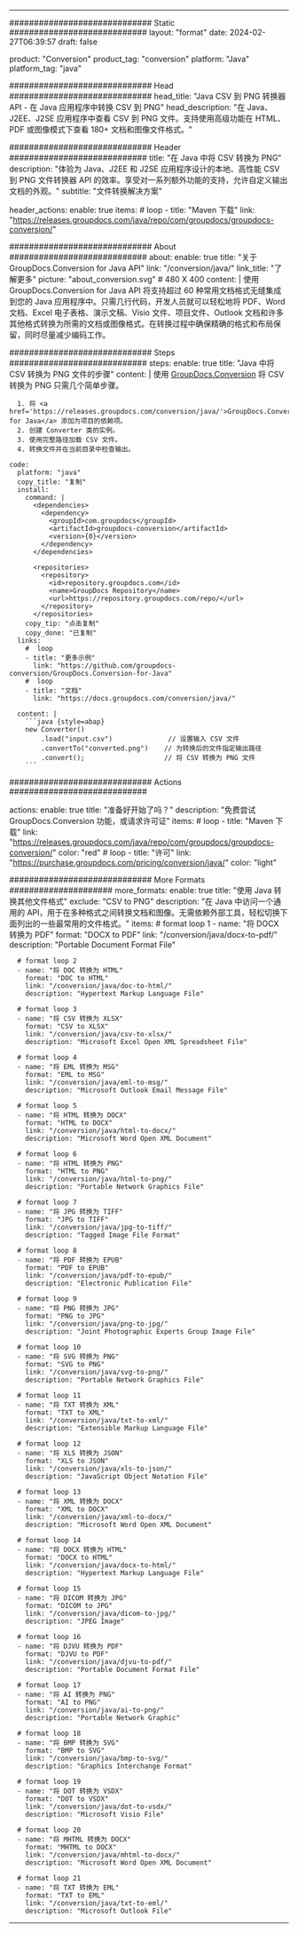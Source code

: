 
---
############################# Static ############################
layout: "format"
date: 2024-02-27T06:39:57
draft: false

product: "Conversion"
product_tag: "conversion"
platform: "Java"
platform_tag: "java"

############################# Head #############################
head_title: "Java CSV 到 PNG 转换器 API - 在 Java 应用程序中转换 CSV 到 PNG"
head_description: "在 Java、J2EE、J2SE 应用程序中查看 CSV 到 PNG 文件。支持使用高级功能在 HTML、PDF 或图像模式下查看 180+ 文档和图像文件格式。"

############################# Header ############################
title: "在 Java 中将 CSV 转换为 PNG" 
description: "体验为 Java、J2EE 和 J2SE 应用程序设计的本地、高性能 CSV 到 PNG 文件转换器 API 的效率。享受对一系列额外功能的支持，允许自定义输出文档的外观。" 
subtitle: "文件转换解决方案" 

header_actions:
  enable: true
  items:
    #  loop
    - title: "Maven 下载"
      link: "https://releases.groupdocs.com/java/repo/com/groupdocs/groupdocs-conversion/"


############################# About ############################
about:
    enable: true
    title: "关于 GroupDocs.Conversion for Java API"
    link: "/conversion/java/"
    link_title: "了解更多"
    picture: "about_conversion.svg" # 480 X 400
    content: |
      使用 GroupDocs.Conversion for Java API 将支持超过 60 种常用文档格式无缝集成到您的 Java 应用程序中。只需几行代码，开发人员就可以轻松地将 PDF、Word 文档、Excel 电子表格、演示文稿、Visio 文件、项目文件、Outlook 文档和许多其他格式转换为所需的文档或图像格式。在转换过程中确保精确的格式和布局保留，同时尽量减少编码工作。


############################# Steps ############################
steps:
    enable: true
    title: "Java 中将 CSV 转换为 PNG 文件的步骤" 
    content: |
      使用 <a href='https://products.groupdocs.com/conversion/java/'>GroupDocs.Conversion</a> 将 CSV 转换为 PNG 只需几个简单步骤。
      
      1. 将 <a href='https://releases.groupdocs.com/conversion/java/'>GroupDocs.Conversion for Java</a> 添加为项目的依赖项。 
      2. 创建 Converter 类的实例。  
      3. 使用完整路径加载 CSV 文件。 
      4. 转换文件并在当前目录中检查输出。 
   
    code:
      platform: "java"
      copy_title: "复制"
      install:
        command: |
          <dependencies>
            <dependency>
              <groupId>com.groupdocs</groupId>
              <artifactId>groupdocs-conversion</artifactId>
              <version>{0}</version>
            </dependency>
          </dependencies>

          <repositories>
            <repository>
              <id>repository.groupdocs.com</id>
              <name>GroupDocs Repository</name>
              <url>https://repository.groupdocs.com/repo/</url>
            </repository>
          </repositories>
        copy_tip: "点击复制"
        copy_done: "已复制"
      links:
        #  loop
        - title: "更多示例"
          link: "https://github.com/groupdocs-conversion/GroupDocs.Conversion-for-Java"
        #  loop
        - title: "文档"
          link: "https://docs.groupdocs.com/conversion/java/"
          
      content: |
        ```java {style=abap}
        new Converter()
            .load("input.csv")              // 设置输入 CSV 文件
            .convertTo("converted.png")    // 为转换后的文件指定输出路径
            .convert();                    // 将 CSV 转换为 PNG 文件        
        ```            

############################# Actions ############################

actions:
  enable: true
  title: "准备好开始了吗？"
  description: "免费尝试 GroupDocs.Conversion 功能，或请求许可证"
  items:
    #  loop
    - title: "Maven 下载"
      link: "https://releases.groupdocs.com/java/repo/com/groupdocs/groupdocs-conversion/"
      color: "red"
        #  loop
    - title: "许可"
      link: "https://purchase.groupdocs.com/pricing/conversion/java/"
      color: "light"


############################# More Formats #####################
more_formats:
    enable: true
    title: "使用 Java 转换其他文件格式"
    exclude: "CSV to PNG"
    description: "在 Java 中访问一个通用的 API，用于在多种格式之间转换文档和图像。无需依赖外部工具，轻松切换下面列出的一些最常用的文件格式。"
    items: 
      # format loop 1
      - name: "将 DOCX 转换为 PDF"
        format: "DOCX to PDF"
        link: "/conversion/java/docx-to-pdf/"
        description: "Portable Document Format File"

      # format loop 2
      - name: "将 DOC 转换为 HTML"
        format: "DOC to HTML"
        link: "/conversion/java/doc-to-html/"
        description: "Hypertext Markup Language File"

      # format loop 3
      - name: "将 CSV 转换为 XLSX"
        format: "CSV to XLSX"
        link: "/conversion/java/csv-to-xlsx/"
        description: "Microsoft Excel Open XML Spreadsheet File"

      # format loop 4
      - name: "将 EML 转换为 MSG"
        format: "EML to MSG"
        link: "/conversion/java/eml-to-msg/"
        description: "Microsoft Outlook Email Message File"

      # format loop 5
      - name: "将 HTML 转换为 DOCX"
        format: "HTML to DOCX"
        link: "/conversion/java/html-to-docx/"
        description: "Microsoft Word Open XML Document"

      # format loop 6
      - name: "将 HTML 转换为 PNG"
        format: "HTML to PNG"
        link: "/conversion/java/html-to-png/"
        description: "Portable Network Graphics File"

      # format loop 7
      - name: "将 JPG 转换为 TIFF"
        format: "JPG to TIFF"
        link: "/conversion/java/jpg-to-tiff/"
        description: "Tagged Image File Format"

      # format loop 8
      - name: "将 PDF 转换为 EPUB"
        format: "PDF to EPUB"
        link: "/conversion/java/pdf-to-epub/"
        description: "Electronic Publication File"

      # format loop 9
      - name: "将 PNG 转换为 JPG"
        format: "PNG to JPG"
        link: "/conversion/java/png-to-jpg/"
        description: "Joint Photographic Experts Group Image File"

      # format loop 10
      - name: "将 SVG 转换为 PNG"
        format: "SVG to PNG"
        link: "/conversion/java/svg-to-png/"
        description: "Portable Network Graphics File"

      # format loop 11
      - name: "将 TXT 转换为 XML"
        format: "TXT to XML"
        link: "/conversion/java/txt-to-xml/"
        description: "Extensible Markup Language File"

      # format loop 12
      - name: "将 XLS 转换为 JSON"
        format: "XLS to JSON"
        link: "/conversion/java/xls-to-json/"
        description: "JavaScript Object Notation File"

      # format loop 13
      - name: "将 XML 转换为 DOCX"
        format: "XML to DOCX"
        link: "/conversion/java/xml-to-docx/"
        description: "Microsoft Word Open XML Document"

      # format loop 14
      - name: "将 DOCX 转换为 HTML"
        format: "DOCX to HTML"
        link: "/conversion/java/docx-to-html/"
        description: "Hypertext Markup Language File" 

      # format loop 15
      - name: "将 DICOM 转换为 JPG" 
        format: "DICOM to JPG"
        link: "/conversion/java/dicom-to-jpg/"
        description: "JPEG Image" 

      # format loop 16
      - name: "将 DJVU 转换为 PDF"
        format: "DJVU to PDF"
        link: "/conversion/java/djvu-to-pdf/"
        description: "Portable Document Format File" 

      # format loop 17
      - name: "将 AI 转换为 PNG"
        format: "AI to PNG"
        link: "/conversion/java/ai-to-png/"
        description: "Portable Network Graphic" 
      
      # format loop 18
      - name: "将 BMP 转换为 SVG"
        format: "BMP to SVG"
        link: "/conversion/java/bmp-to-svg/"
        description: "Graphics Interchange Format"

      # format loop 19
      - name: "将 DOT 转换为 VSDX"
        format: "DOT to VSDX"
        link: "/conversion/java/dot-to-vsdx/"
        description: "Microsoft Visio File"

      # format loop 20
      - name: "将 MHTML 转换为 DOCX"
        format: "MHTML to DOCX"
        link: "/conversion/java/mhtml-to-docx/"
        description: "Microsoft Word Open XML Document"

      # format loop 21
      - name: "将 TXT 转换为 EML"
        format: "TXT to EML"
        link: "/conversion/java/txt-to-eml/"
        description: "Microsoft Outlook File"

---
